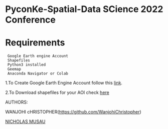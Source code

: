 



# PyconKe-Spatial-Data SCience 2022 Conference

 
# Requirements

```
 Google Earth engine Account
 Shapefiles
 Python3 installed
 Geemap
 Anaconda Navigator or Colab
```
1.To Create Google Earth Engine Account follow this [link](https://code.earthengine.google.com/).

2.To Download shapefiles for your AOI check  [here](https://www.diva-gis.org/gdata)


AUTHORS:

WANJOHI cHRISTOPHER(https://github.com/WanjohiChristopher)

[NICHOLAS MUSAU](https://github.com/nich02)
